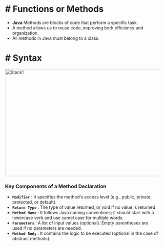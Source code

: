 # # Functions or Methods

- **Java** Methods are blocks of code that perform a specific task.
- A method allows us to reuse code, improving both efficiency and organization.
- All methods in Java must belong to a class.

# # Syntax

<img src="https://github.com/user-attachments/assets/ccdbed11-caa6-48b2-bdb1-cd0fc9e19f5b" alt="Stack1" width="600" height="350">


### Key Components of a Method Declaration

- **`Modifier`** : It specifies the method's access level (e.g., public, private, protected, or default).
- **`Return Type`** : The type of value returned, or void if no value is returned.
- **`Method Name`** : It follows Java naming conventions; it should start with a lowercase verb and use camel case for multiple words.
- **`Parameters`** : A list of input values (optional). Empty parentheses are used if no parameters are needed.
- **`Method Body`** : It contains the logic to be executed (optional in the case of abstract methods).



